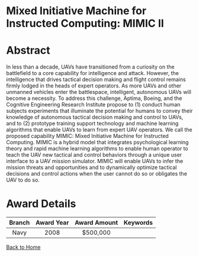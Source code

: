 
Mixed Initiative Machine for Instructed Computing: MIMIC II
===========================================================

# Abstract


In less than a decade, UAVs have transitioned from a curiosity on the battlefield to a core capability for intelligence and attack. However, the intelligence that drives tactical decision making and flight control remains firmly lodged in the heads of expert operators. As more UAVs and other unmanned vehicles enter the battlespace, intelligent, autonomous UAVs will become a necessity.  To address this challenge, Aptima, Boeing, and the Cognitive Engineering Research Institute propose to (1) conduct human subjects experiments that illuminate the potential for humans to convey their knowledge of autonomous tactical decision making and control to UAVs, and to (2) prototype training support technology and machine learning algorithms that enable UAVs to learn from expert UAV operators. We call the proposed capability MIMIC: Mixed Initiative Machine for Instructed Computing.   MIMIC is a hybrid model that integrates psychological learning theory and rapid machine learning algorithms to enable human operator to teach the UAV new tactical and control behaviors through a unique user interface to a UAV mission simulator. MIMIC will enable UAVs to infer the mission threats and opportunities and to dynamically optimize tactical decisions and control actions when the user cannot do so or obligates the UAV to do so.  

# Award Details

|Branch|Award Year|Award Amount|Keywords|
| :---: | :---: | :---: | :---: |
|Navy|2008|$500,000||
  
  


[Back to Home](https://github.com/chrischow/dod_sbir_awards#1883)